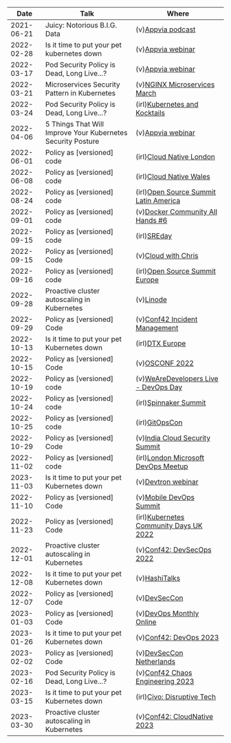 | Date       | Talk                                                        | Where                                                                                                                               |
| ---------- | ----------------------------------------------------------- | ----------------------------------------------------------------------------------------------------------------------------------- |
| 2021-06-21 | Juicy: Notorious B.I.G. Data                                | (v)[Appvia podcast](https://www.appvia.io/podcast/8901725)                                                                          |
| 2022-02-28 | Is it time to put your pet kubernetes down                  | (v)[Appvia webinar](https://www.youtube.com/watch?v=4YA9sC6Z1YQ)                                                                    |
| 2022-03-17 | Pod Security Policy is Dead, Long Live...?                  | (v)[Appvia webinar](https://www.brighttalk.com/webcast/18932/535753)                                                                |
| 2022-03-21 | Microservices Security Pattern in Kubernetes                | (v)[NGINX Microservices March](https://www.youtube.com/watch?v=k1TYMMxgldY)                                                         |
| 2022-03-24 | Pod Security Policy is Dead, Long Live...?                  | (irl)[Kubernetes and Kocktails](https://www.youtube.com/watch?v=C5ohERIhlrY)                                                        |
| 2022-04-06 | 5 Things That Will Improve Your Kubernetes Security Posture | (v)[Appvia webinar](https://www.brighttalk.com/webcast/18932/528461)                                                                |
| 2022-06-01 | Policy as [versioned] code                                  | (irl)[Cloud Native London](https://www.youtube.com/watch?v=kujkYxU8HoM)                                                             |
| 2022-06-08 | Policy as [versioned] code                                  | (irl)[Cloud Native Wales](https://twitter.com/CloudNativeWal/status/1534595387658477570)                                            |
| 2022-08-24 | Policy as [versioned] code                                  | (irl)[Open Source Summit Latin America](https://www.youtube.com/watch?v=tw5pWgVXO_g)                                                |
| 2022-09-01 | Policy as [versioned] code                                  | (v)[Docker Community All Hands #6](https://www.youtube.com/watch?v=M4x2G8Toxno)                                                     |
| 2022-09-15 | Policy as [versioned] code                                  | (irl)[SREday](https://www.youtube.com/watch?v=qIx53UfLmLc)                                                                          |
| 2022-09-15 | Policy as [versioned] Code                                  | (v)[Cloud with Chris](https://www.youtube.com/watch?v=uvGJSqSFCqg)                                                                  |
| 2022-09-16 | Policy as [versioned] code                                  | (irl)[Open Source Summit Europe](https://www.youtube.com/watch?v=xRgo9HDV_2I)                                                       |
| 2022-09-28 | Proactive cluster autoscaling in Kubernetes                 | (v)[Linode](https://www.linode.com/event/proactive-cluster-autoscaling-in-kubernetes/)                                              |
| 2022-09-29 | Policy as [versioned] Code                                  | (v)[Conf42 Incident Management](https://www.youtube.com/watch?v=uYX8ffoiE5Y)                                                        |
| 2022-10-13 | Is it time to put your pet Kubernetes down                  | (irl)[DTX Europe](https://dtxucx.app.swapcard.com/widget/event/dtx-ucx-europe-2022-or-irx-2022/planning/UGxhbm5pbmdfMTAwNTc3MA==)   |
| 2022-10-15 | Policy as [versioned] Code                                  | (v)[OSCONF 2022](https://www.youtube.com/live/Tlce19gYY9Q?feature=share&t=4257)                                                     |
| 2022-10-19 | Policy as [versioned] code                                  | (v)[WeAreDevelopers Live - DevOps Day](https://www.youtube.com/live/LS9jKBKapkM?feature=share&t=3671)                               |
| 2022-10-24 | Policy as [versioned] code                                  | (irl)[Spinnaker Summit](https://www.youtube.com/watch?v=_ItchT4okpA)                                                                |
| 2022-10-25 | Policy as [versioned] code                                  | (irl)[GitOpsCon](https://www.youtube.com/watch?v=Nstv7OA4abo)                                                                       |
| 2022-10-29 | Policy as [versioned] Code                                  | (v)[India Cloud Security Summit](https://www.youtube.com/watch?v=_-oE3646Tpw)                                                       |
| 2022-11-02 | Policy as [versioned] code                                  | (irl)[London Microsoft DevOps Meetup](https://www.meetup.com/london-microsoft-devops/events/287854448/)                             |
| 2023-11-03 | Is it time to put your pet Kubernetes down                  | (v)[Devtron webinar](https://www.youtube.com/watch?v=6nDLDmSIBQ0)                                                                   |
| 2022-11-10 | Policy as [versioned] Code                                  | (v)[Mobile DevOps Summit](https://www.youtube.com/watch?v=Qm9a-jJWKak)                                                              |
| 2022-11-23 | Policy as [versioned] Code                                  | (irl)[Kubernetes Community Days UK 2022](https://www.youtube.com/watch?v=yL62l-XE268)                                               |
| 2022-12-01 | Proactive cluster autoscaling in Kubernetes                 | (v)[Conf42: DevSecOps 2022](https://www.youtube.com/watch?v=AF2FjGTBRUQ)                                                            |
| 2022-12-08 | Is it time to put your pet Kubernetes down                  | (v)[HashiTalks](htthttps://www.youtube.com/watch?v=8hIMmNMOtzE)                                                                     |
| 2022-12-07 | Policy as [versioned] Code                                  | (v)[DevSecCon](https://www.youtube.com/watch?v=_NOmk8gRdXw)                                                                         |
| 2023-01-03 | Policy as [versioned] Code                                  | (v)[DevOps Monthly Online](https://www.youtube.com/watch?v=yUu8l7E2dR0)                                                             |
| 2023-01-26 | Is it time to put your pet Kubernetes down                  | (v)[Conf42: DevOps 2023](https://www.youtube.com/watch?v=6-UTY50pGx8)                                                               |
| 2023-02-02 | Policy as [versioned] Code                                  | (v)[DevSecCon Netherlands](https://www.youtube.com/watch?v=T9jlT2kTGlM)                                                             |
| 2023-02-16 | Pod Security Policy is Dead, Long Live...?                  | (v)[Conf42 Chaos Engineering 2023](https://www.youtube.com/watch?v=bpj5bRAJ2J0)                                                     |
| 2023-03-15 | Is it time to put your pet Kubernetes down                  | (irl)[Civo: Disruptive Tech](https://www.youtube.com/watch?v=czpbXvZ7J_E)                                                           |
| 2023-03-30 | Proactive cluster autoscaling in Kubernetes                 | (v)[Conf42: CloudNative 2023](https://www.conf42.com/Cloud_Native_2023_Chris_NesbittSmith_proactive_cluster_autoscaling_kubernetes) |
